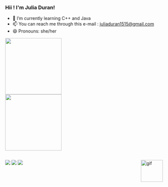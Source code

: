 ### Hii ! I'm Julia Duran!

- 🌱 I’m currently learning C++ and Java
- 📫 You can reach me through this e-mail : juliaduran1515@gmail.com
- 😄 Pronouns: she/her

<div>
  <source
    srcset="https://github-readme-stats.vercel.app/api?username=JuliaDuran15&show_icons=true&theme=dracula"
    media="(prefers-color-scheme: dracula)"
  />
  <source
    srcset="https://github-readme-stats.vercel.app/api?username=JuliaDuran15&show_icons=true&theme=dracula"
    media="(prefers-color-scheme: dracula), (prefers-color-scheme: no-preference)"
  />
  <img height="180em" src="https://github-readme-stats.vercel.app/api?username=JuliaDuran15&show_icons=true&theme=dracula" />
</div>
<div>
 <img  height="180em" src="https://github-readme-stats.vercel.app/api/top-langs/?username=JuliaDuran15&layout=compact&theme=dracula" />
  
</div>

  ##
 
<div> 
  <a href="https://www.instagram.com/juuhduran/" target="_blank"><img src="https://img.shields.io/badge/-Instagram-%23E4405F?style=for-the-badge&logo=instagram&logoColor=white" target="_blank"></a>
  <a href = "mailto:juliaduran1515@gmail.com"><img src="https://img.shields.io/badge/-Gmail-%23333?style=for-the-badge&logo=gmail&logoColor=white" target="_blank"></a>
  <a href="https://www.linkedin.com/in/julia-machado-duran-791317253" target="_blank"><img src="https://img.shields.io/badge/-LinkedIn-%230077B5?style=for-the-badge&logo=linkedin&logoColor=white" target="_blank"></a> 
     <img align="right" alt="gif" height="70" width="70" src="https://cdn.discordapp.com/attachments/903131777332305931/1124088542562365450/download20230604182110.png">
</div>
